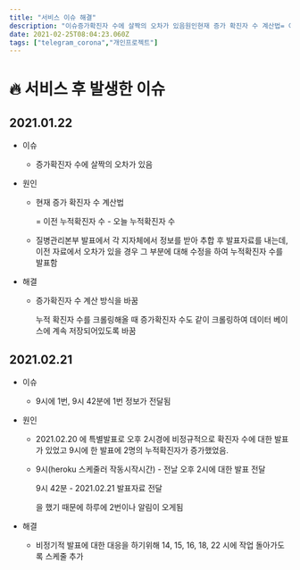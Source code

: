 ```yaml
---
title: "서비스 이슈 해결"
description: "이슈증가확진자 수에 살짝의 오차가 있음원인현재 증가 확진자 수 계산법= 이전 누적확진자 수 - 오늘 누적확진자 수질병관리본부 발표에서 각 지자체에서 정보를 받아 추합 후 발표자료를 내는데, 이전 자료에서 오차가 있을 경우 그 부분에 대해 수정을 하여 누적확진자 수를 발"
date: 2021-02-25T08:04:23.060Z
tags: ["telegram_corona","개인프로젝트"]
---
```

# 🔥 서비스 후 발생한 이슈

## 2021.01.22 

- 이슈

  - 증가확진자 수에 살짝의 오차가 있음

- 원인

  - 현재 증가 확진자 수 계산법

    = 이전 누적확진자 수 - 오늘 누적확진자 수

  - 질병관리본부 발표에서 각 지자체에서 정보를 받아 추합 후 발표자료를 내는데, 이전 자료에서 오차가 있을 경우 그 부분에 대해 수정을 하여 누적확진자 수를 발표함

- 해결

  - 증가확진자 수 계산 방식을 바꿈

    누적 확진자 수를 크롤링해올 때 증가확진자 수도  같이 크롤링하여 데이터 베이스에 계속 저장되어있도록 바꿈

## 2021.02.21

- 이슈

  - 9시에 1번, 9시 42분에 1번 정보가 전달됨

- 원인

  - 2021.02.20 에 특별발표로 오후 2시경에 비정규적으로 확진자 수에 대한 발표가 있었고 9시에 한 발표에 2명의 누적확진자가 증가했었음.

  - 9시(heroku 스케줄러 작동시작시간) - 전날 오후 2시에 대한 발표 전달

    9시 42분 - 2021.02.21 발표자료 전달

    을 했기 때문에 하루에 2번이나 알림이 오게됨

- 해결

  - 비정기적 발표에 대한 대응을 하기위해 14, 15, 16, 18, 22 시에 작업 돌아가도록 스케줄 추가